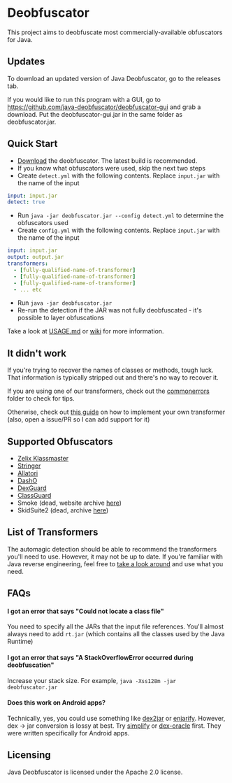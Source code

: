 # Deobfuscator
 
This project aims to deobfuscate most commercially-available obfuscators for Java.

## Updates
To download an updated version of Java Deobfuscator, go to the releases tab.

If you would like to run this program with a GUI, go to https://github.com/java-deobfuscator/deobfuscator-gui and grab a download. Put the deobfuscator-gui.jar in the same folder as deobfuscator.jar.

## Quick Start

* [Download](https://github.com/java-deobfuscator/deobfuscator/releases) the deobfuscator. The latest build is recommended.
* If you know what obfuscators were used, skip the next two steps
* Create `detect.yml` with the following contents. Replace `input.jar` with the name of the input
```yaml
input: input.jar
detect: true
```
* Run `java -jar deobfuscator.jar --config detect.yml` to determine the obfuscators used
* Create `config.yml` with the following contents. Replace `input.jar` with the name of the input
```yaml
input: input.jar
output: output.jar
transformers:
  - [fully-qualified-name-of-transformer]
  - [fully-qualified-name-of-transformer]
  - [fully-qualified-name-of-transformer]
  - ... etc
``` 
* Run `java -jar deobfuscator.jar`
* Re-run the detection if the JAR was not fully deobfuscated - it's possible to layer obfuscations

Take a look at [USAGE.md](USAGE.md) or [wiki](https://github.com/java-deobfuscator/deobfuscator/wiki) for more information.

## It didn't work

If you're trying to recover the names of classes or methods, tough luck. That information is typically stripped out and there's no way to recover it.

If you are using one of our transformers, check out the [commonerrors](commonerrors) folder to check for tips.

Otherwise, check out [this guide](CUSTOMTRANSFORMER.md) on how to implement your own transformer (also, open a issue/PR so I can add support for it)

## Supported Obfuscators

* [Zelix Klassmaster](http://www.zelix.com/)  
* [Stringer](https://jfxstore.com/stringer/)  
* [Allatori](http://www.allatori.com/)  
* [DashO](https://www.preemptive.com/products/dasho/overview)  
* [DexGuard](https://www.guardsquare.com/dexguard)    
* [ClassGuard](https://www.zenofx.com/classguard/)  
* Smoke (dead, website archive [here](https://web.archive.org/web/20170918112921/https://newtownia.net/smoke/))   
* SkidSuite2 (dead, archive [here](https://github.com/GenericException/SkidSuite/tree/master/archive/skidsuite-2))

## List of Transformers

The automagic detection should be able to recommend the transformers you'll need to use. However, it may not be up to date. If you're familiar with Java reverse engineering, feel free to [take a look around](src/main/java/com/javadeobfuscator/deobfuscator/transformers) and use what you need. 

## FAQs

#### I got an error that says "Could not locate a class file"
You need to specify all the JARs that the input file references. You'll almost always need to add `rt.jar`
(which contains all the classes used by the Java Runtime)

#### I got an error that says "A StackOverflowError occurred during deobfuscation"
Increase your stack size. For example, `java -Xss128m -jar deobfuscator.jar`

#### Does this work on Android apps?
Technically, yes, you could use something like [dex2jar](https://github.com/pxb1988/dex2jar)
or [enjarify](https://github.com/storyyeller/enjarify). However, dex -> jar conversion is lossy at best.
Try [simplify](https://github.com/CalebFenton/simplify) or [dex-oracle](https://github.com/CalebFenton/dex-oracle) first.
They were written specifically for Android apps.

## Licensing

Java Deobfuscator is licensed under the Apache 2.0 license.
